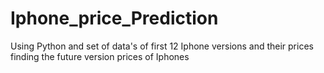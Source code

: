 # Iphone_price_Prediction
Using Python and set of data's of first 12 Iphone versions and their prices finding the future version prices of Iphones

